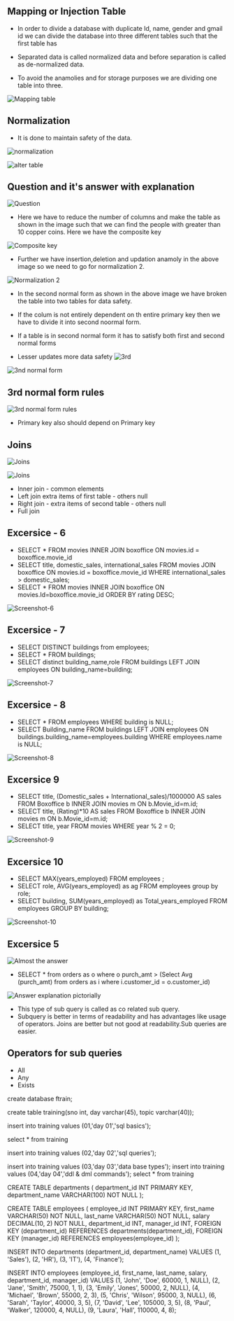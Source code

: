 ## Mapping or Injection Table

- In order to divide a database with duplicate Id, name, gender and gmail id we can divide the database into three different tables such that the first table has 

- Separated data is called normalized data and before separation is called as de-normalized data.
- To avoid the anamolies and for storage purposes we are dividing one table into three.

![![Mapping table](image-40.png)](image-39.png)

## Normalization

- It is done to maintain safety of the data.

![normalization](image-41.png)

![alter table](image-42.png)

## Question and it's answer with explanation

![Question](image-43.png)

- Here we have to reduce the number of columns and make the table as shown in the image such that we can find the people with greater than 10 copper coins. Here we have the composite key

![Composite key](image-44.png)

- Further we have insertion,deletion and updation anamoly in the above image so we need to go for normalization 2.

![Normalization 2](image-45.png)

- In the second normal form as shown in the above image we have broken the table into two tables for data safety.

- If the colum is not entirely dependent on th entire primary key then we have to divide it into second noormal form.
- If a table is in second normal form it has to satisfy both first and second normal forms

- Lesser updates more data safety
![3rd](image-47.png)

![3nd normal form](image-46.png)

## 3rd normal form rules

![3rd normal form rules](image-48.png)
- Primary key also should depend on Primary key
## Joins

![Joins](image-49.png)

![Joins](image-50.png)

- Inner join - common elements
- Left join extra items of first table - others null
- Right join - extra items of second table - others null
- Full join 

## Excersice - 6

- SELECT * FROM movies INNER JOIN boxoffice ON movies.id = boxoffice.movie_id
- SELECT title, domestic_sales, international_sales
FROM movies
  JOIN boxoffice
    ON movies.id = boxoffice.movie_id
WHERE international_sales > domestic_sales;
- SELECT * FROM movies INNER JOIN boxoffice ON movies.Id=boxoffice.movie_id ORDER BY rating DESC;

![Screenshot-6](image-51.png)

## Excersice - 7

- SELECT DISTINCT buildings from employees;
- SELECT * FROM buildings;
- SELECT distinct building_name,role FROM buildings LEFT JOIN employees ON building_name=building; 

![Screenshot-7](image-52.png)

## Excersice - 8

- SELECT * FROM employees WHERE building is NULL;
- SELECT Building_name FROM buildings LEFT JOIN employees ON buildings.building_name=employees.building WHERE employees.name is NULL;

![Screenshot-8](image-53.png)

## Excersice 9

- SELECT title, (Domestic_sales + International_sales)/1000000 AS sales
FROM Boxoffice b
INNER JOIN movies m
ON b.Movie_id=m.id;
- SELECT title, (Rating)*10 AS sales
FROM Boxoffice b
INNER JOIN movies m
ON b.Movie_id=m.id;
- SELECT title, year
FROM movies
WHERE year % 2 = 0;

![Screenshot-9](image-54.png)

## Excersice 10

- SELECT MAX(years_employed) FROM employees ;
- SELECT role, AVG(years_employed) as ag FROM employees group by role;
- SELECT building, SUM(years_employed) as Total_years_employed
FROM employees
GROUP BY building;

![Screenshot-10](image-55.png)

## Excersice 5 

![Almost the answer](image-82.png)

- SELECT * from orders as o 
                where o purch_amt > (Select Avg (purch_amt) from orders as i
                                        where i.customer_id = o.customer_id)

![Answer explanation pictorially](image-83.png) 

- This type of sub query is called as co related sub query.
- Subquery is better in terms of readability and has advantages like usage of operators. Joins are better but not good at readability.Sub queries are easier.

## Operators for sub queries

- All
- Any 
- Exists


create database ftrain;

create table training(sno int, day varchar(45), topic varchar(40));

insert into training values (01,'day 01','sql basics');

select * from training

insert into training values (02,'day 02','sql queries');

insert into training values (03,'day 03','data base types');
insert into training values (04,'day 04','ddl & dml commands');
select * from training


CREATE TABLE departments (
    department_id INT PRIMARY KEY,
    department_name VARCHAR(100) NOT NULL
);

CREATE TABLE employees (
    employee_id INT PRIMARY KEY,
    first_name VARCHAR(50) NOT NULL,
    last_name VARCHAR(50) NOT NULL,
    salary DECIMAL(10, 2) NOT NULL,
    department_id INT,
    manager_id INT,
    FOREIGN KEY (department_id) REFERENCES departments(department_id),
    FOREIGN KEY (manager_id) REFERENCES employees(employee_id)
);


INSERT INTO departments (department_id, department_name) VALUES
(1, 'Sales'),
(2, 'HR'),
(3, 'IT'),
(4, 'Finance');

INSERT INTO employees (employee_id, first_name, last_name, salary, department_id, manager_id) VALUES
(1, 'John', 'Doe', 60000, 1, NULL),
(2, 'Jane', 'Smith', 75000, 1, 1),
(3, 'Emily', 'Jones', 50000, 2, NULL),
(4, 'Michael', 'Brown', 55000, 2, 3),
(5, 'Chris', 'Wilson', 95000, 3, NULL),
(6, 'Sarah', 'Taylor', 40000, 3, 5),
(7, 'David', 'Lee', 105000, 3, 5),
(8, 'Paul', 'Walker', 120000, 4, NULL),
(9, 'Laura', 'Hall', 110000, 4, 8);

